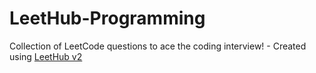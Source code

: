 # LeetHub-Programming
Collection of LeetCode questions to ace the coding interview! - Created using [LeetHub v2](https://github.com/arunbhardwaj/LeetHub-2.0)
